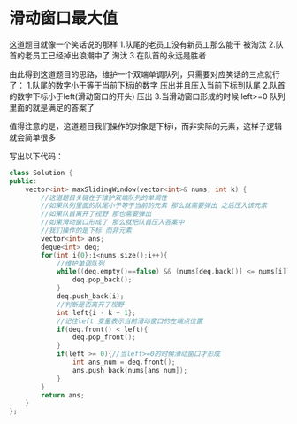 # 滑动窗口最大值

这道题目就像一个笑话说的那样
1.队尾的老员工没有新员工那么能干 被淘汰
2.队首的老员工已经掉出浪潮中了 淘汰
3.在队首的永远是胜者

由此得到这道题目的思路，维护一个双端单调队列，只需要对应笑话的三点就行了：
1.队尾的数字小于等于当前下标i的数字 压出并且压入当前下标到队尾
2.队首的数字下标小于left(滑动窗口的开头) 压出
3.当滑动窗口形成的时候 left>=0 队列里面的就是满足的答案了

值得注意的是，这道题目我们操作的对象是下标i，而非实际的元素，这样子逻辑就会简单很多

写出以下代码：
```cpp
class Solution {
public:
    vector<int> maxSlidingWindow(vector<int>& nums, int k) {
        //这道题目关键在于维护双端队列的单调性
        //如果队列里面的队尾小于等于当前的元素 那么就需要弹出 之后压入该元素
        //如果队首离开了视野 那也需要弹出
        //如果滑动窗口形成了 那么就把队首压入答案中
        //我们操作的是下标 而非元素
        vector<int> ans;
        deque<int> deq;
        for(int i{0};i<nums.size();i++){
            //维护单调队列
            while((deq.empty()==false) && (nums[deq.back()] <= nums[i])){
                deq.pop_back();
            }
            deq.push_back(i);
            //判断是否离开了视野
            int left{i - k + 1};
            //记住left 变量表示当前滑动窗口的左端点位置
            if(deq.front() < left){
                deq.pop_front();
            }
            if(left >= 0){//当left>=0的时候滑动窗口才形成
                int ans_num = deq.front();
                ans.push_back(nums[ans_num]);
            }
        }
        return ans;
    }
};
```
